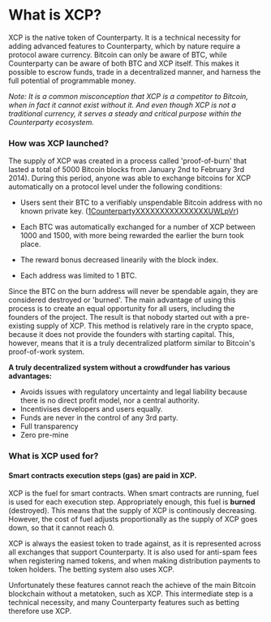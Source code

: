 What is XCP?
=====================

XCP is the native token of Counterparty. It is a technical necessity for adding advanced features to Counterparty, which by nature require a protocol aware currency. Bitcoin can only be aware of BTC, while Counterparty can be aware of both BTC and XCP itself. This makes it possible to escrow funds, trade in a decentralized manner, and harness the full potential of programmable money.

_Note: It is a common misconception that XCP is a competitor to Bitcoin, when in fact it cannot exist without it. And even though XCP is not a traditional currency, it serves a steady and critical purpose within the Counterparty ecosystem._

### How was XCP launched?

The supply of XCP was created in a process called 'proof-of-burn' that lasted a total of 5000 Bitcoin blocks from January 2nd to February 3rd 2014). During this period, anyone was able to exchange bitcoins for XCP automatically on a protocol level under the following conditions:

* Users sent their BTC to a verifiably unspendable Bitcoin address with no known private key. ([1CounterpartyXXXXXXXXXXXXXXXUWLpVr](http://blockscan.com/burn))

* Each BTC was automatically exchanged for a number of XCP between 1000 and 1500, with more being rewarded the earlier the burn took place.

* The reward bonus decreased linearily with the block index.

* Each address was limited to 1 BTC.

Since the BTC on the burn address will never be spendable again, they are considered destroyed or 'burned'. The main advantage of using this process is to create an equal opportunity for all users, including the founders of the project. The result is that nobody started out with a pre-existing supply of XCP. This method is relatively rare in the crypto space, because it does not provide the founders with starting capital. This, however, means that it is a truly decentralized platform similar to Bitcoin's proof-of-work system.

**A truly decentralized system without a crowdfunder has various advantages:**

* Avoids issues with regulatory uncertainty and legal liability because there is no direct profit model, nor a central authority.
* Incentivises developers and users equally.
* Funds are never in the control of any 3rd party.
* Full transparency
* Zero pre-mine

### What is XCP used for?

#### Smart contracts execution steps (gas) are paid in XCP.

XCP is the fuel for smart contracts. When smart contracts are running, fuel is used for each execution step. Appropriately enough, this fuel is **burned** (destroyed). This means that the supply of XCP is continously decreasing. However, the cost of fuel adjusts proportionally as the supply of XCP goes down, so that it cannot reach 0.

XCP is always the easiest token to trade against, as it is represented across all exchanges that support Counterparty. It is also used for anti-spam fees when registering named tokens, and when making distribution payments to token holders. The betting system also uses XCP.

Unfortunately these features cannot reach the achieve of the main Bitcoin blockchain without a metatoken, such as XCP. This intermediate step is a technical necessity, and many Counterparty features such as betting therefore use XCP. 
